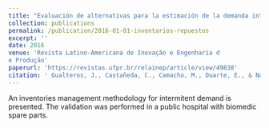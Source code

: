 ```yaml
---
title: "Evaluación de alternativas para la estimación de la demanda intermitente y el control de inventarios de repuestos de equipos biomédicos"
collection: publications
permalink: /publication/2016-01-01-inventarios-repuestos
excerpt: ''
date: 2016
venue: 'Revista Latino-Americana de Inovação e Engenharia d
e Produção'
paperurl: 'https://revistas.ufpr.br/relainep/article/view/49838'
citation: ' Gualteros, J., Castañeda, C., Camacho, M., Duarte, E., & Narnajo, A. (2016). Evaluación de alternativas para la estimación de la demanda intermitente y el control de inventarios de repuestos de equipos biomédicos. Revista Latino-Americana de Inovação e Engenharia de Produção, 4(6), 35-42. doi:http://dx.doi.org/10.5380/relainep.v4i6.49838'
---
```

An inventories management methodology for intermitent demand is presented. The validation was performed in a public hospital with biomedic spare parts.
